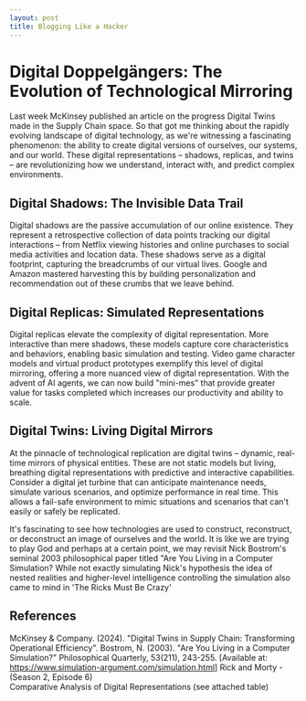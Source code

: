 ```yaml
---
layout: post
title: Blogging Like a Hacker
---
```



# Digital Doppelgängers: The Evolution of Technological Mirroring
Last week McKinsey published an article on the progress Digital Twins made in the Supply Chain space.  So that got me thinking about the rapidly evolving landscape of digital technology, as we're witnessing a fascinating phenomenon: the ability to create digital versions of ourselves, our systems, and our world. These digital representations – shadows, replicas, and twins – are revolutionizing how we understand, interact with, and predict complex environments.

## Digital Shadows: The Invisible Data Trail
Digital shadows are the passive accumulation of our online existence. They represent a retrospective collection of data points tracking our digital interactions – from Netflix viewing histories and online purchases to social media activities and location data. These shadows serve as a digital footprint, capturing the breadcrumbs of our virtual lives. Google and Amazon mastered harvesting this by building personalization and recommendation out of these crumbs that we leave behind. 

## Digital Replicas: Simulated Representations
Digital replicas elevate the complexity of digital representation. More interactive than mere shadows, these models capture core characteristics and behaviors, enabling basic simulation and testing. Video game character models and virtual product prototypes exemplify this level of digital mirroring, offering a more nuanced view of digital representation. With the advent of AI agents, we can now build "mini-mes" that provide greater value for tasks completed which increases our productivity and ability to scale.

## Digital Twins: Living Digital Mirrors
At the pinnacle of technological replication are digital twins – dynamic, real-time mirrors of physical entities. These are not static models but living, breathing digital representations with predictive and interactive capabilities. Consider a digital jet turbine that can anticipate maintenance needs, simulate various scenarios, and optimize performance in real time. This allows a fail-safe environment to mimic situations and scenarios that can't easily or safely be replicated.

It's fascinating to see how technologies are used to construct, reconstruct, or deconstruct an image of ourselves and the world. It is like we are trying to play God and perhaps at a certain point, we may revisit Nick Bostrom's seminal 2003 philosophical paper titled "Are You Living in a Computer Simulation? While not exactly simulating Nick's hypothesis the idea of nested realities and higher-level intelligence controlling the simulation also came to mind in 'The Ricks Must Be Crazy'



## References
McKinsey & Company. (2024). "Digital Twins in Supply Chain: Transforming Operational Efficiency".
Bostrom, N. (2003). "Are You Living in a Computer Simulation?" Philosophical Quarterly, 53(211), 243-255. [Available at: https://www.simulation-argument.com/simulation.html]
Rick and Morty - (Season 2, Episode 6)  
Comparative Analysis of Digital Representations (see attached table)

